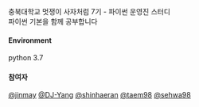 충북대학교 멋쟁이 사자처럼 7기 - 파이썬 운영진 스터디
<br>
파이썬 기본을 함께 공부합니다

#### Environment

python 3.7

#### 참여자

[@jinmay](https://github.com/jinmay)
[@DJ-Yang](https://github.com/DJ-Yang)
[@shinhaeran](https://github.com/shinhaeran)
[@taem98](https://github.com/taem98)
[@sehwa98](https://github.com/sehwa98)